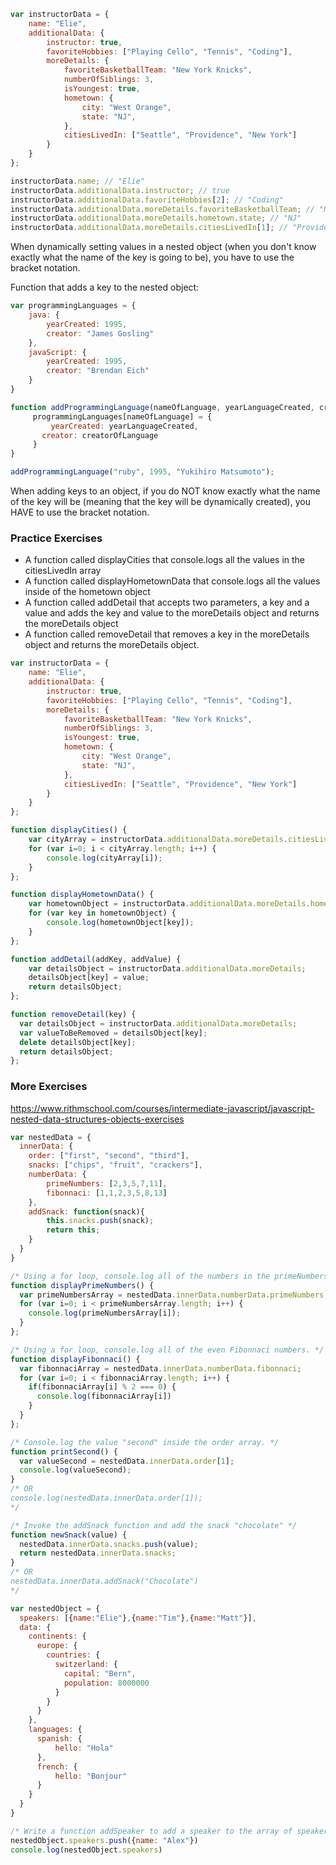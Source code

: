 ```javascript
var instructorData = {
    name: "Elie",
    additionalData: {
        instructor: true,
        favoriteHobbies: ["Playing Cello", "Tennis", "Coding"],
        moreDetails: {
            favoriteBasketballTeam: "New York Knicks",
            numberOfSiblings: 3,
            isYoungest: true,
            hometown: {
                city: "West Orange",
                state: "NJ",
            },
            citiesLivedIn: ["Seattle", "Providence", "New York"]
        }
    }
};

instructorData.name; // "Elie"
instructorData.additionalData.instructor; // true
instructorData.additionalData.favoriteHobbies[2]; // "Coding"
instructorData.additionalData.moreDetails.favoriteBasketballTeam; // "New York Knicks"
instructorData.additionalData.moreDetails.hometown.state; // "NJ"
instructorData.additionalData.moreDetails.citiesLivedIn[1]; // "Providence"

```
When dynamically setting values in a nested object (when you don't know exactly what the name of the key is going to be), you have to use the bracket notation.

Function that adds a key to the nested object:

```javascript
var programmingLanguages = {
    java: {
        yearCreated: 1995,
        creator: "James Gosling"
    },
    javaScript: {
        yearCreated: 1995,
        creator: "Brendan Eich"
    }
}

function addProgrammingLanguage(nameOfLanguage, yearLanguageCreated, creatorOfLanguage) {
	 programmingLanguages[nameOfLanguage] = {
		 yearCreated: yearLanguageCreated,
       creator: creatorOfLanguage
	 }
}

addProgrammingLanguage("ruby", 1995, "Yukihiro Matsumoto");

```
When adding keys to an object, if you do NOT know exactly what the name of the key will be (meaning that the key will be dynamically created), you HAVE to use the bracket notation.

### Practice Exercises

* A function called displayCities that console.logs all the values in the citiesLivedIn array
* A function called displayHometownData that console.logs all the values inside of the hometown object
* A function called addDetail that accepts two parameters, a key and a value and adds the key and value to the moreDetails object and returns the moreDetails object
* A function called removeDetail that removes a key in the moreDetails object and returns the moreDetails object.

```javascript
var instructorData = {
    name: "Elie",
    additionalData: {
        instructor: true,
        favoriteHobbies: ["Playing Cello", "Tennis", "Coding"],
        moreDetails: {
            favoriteBasketballTeam: "New York Knicks",
            numberOfSiblings: 3,
            isYoungest: true,
            hometown: {
                city: "West Orange",
                state: "NJ",
            },
            citiesLivedIn: ["Seattle", "Providence", "New York"]
        }
    }
};

function displayCities() {
	var cityArray = instructorData.additionalData.moreDetails.citiesLivedIn;
	for (var i=0; i < cityArray.length; i++) {
		console.log(cityArray[i]);
	}
};

function displayHometownData() {
	var hometownObject = instructorData.additionalData.moreDetails.hometown;
	for (var key in hometownObject) {
		console.log(hometownObject[key]);
	}
};

function addDetail(addKey, addValue) {
	var detailsObject = instructorData.additionalData.moreDetails;
    detailsObject[key] = value;
    return detailsObject;
};

function removeDetail(key) {
  var detailsObject = instructorData.additionalData.moreDetails;
  var valueToBeRemoved = detailsObject[key];
  delete detailsObject[key];
  return detailsObject;
};

```

### More Exercises 
https://www.rithmschool.com/courses/intermediate-javascript/javascript-nested-data-structures-objects-exercises

```javascript
var nestedData = {
  innerData: {
    order: ["first", "second", "third"],
    snacks: ["chips", "fruit", "crackers"],
    numberData: {
        primeNumbers: [2,3,5,7,11],
        fibonnaci: [1,1,2,3,5,8,13]
    },
    addSnack: function(snack){
        this.snacks.push(snack);
        return this;
    }
  }
}

/* Using a for loop, console.log all of the numbers in the primeNumbers array. */
function displayPrimeNumbers() {
  var primeNumbersArray = nestedData.innerData.numberData.primeNumbers;
  for (var i=0; i < primeNumbersArray.length; i++) {
    console.log(primeNumbersArray[i]);
  }
};

/* Using a for loop, console.log all of the even Fibonnaci numbers. */
function displayFibonnaci() {
  var fibonnaciArray = nestedData.innerData.numberData.fibonnaci;
  for (var i=0; i < fibonnaciArray.length; i++) {
    if(fibonnaciArray[i] % 2 === 0) {
      console.log(fibonnaciArray[i])
    }
  }
};

/* Console.log the value "second" inside the order array. */
function printSecond() {
  var valueSecond = nestedData.innerData.order[1];
  console.log(valueSecond);
}
/* OR 
console.log(nestedData.innerData.order[1]);
*/

/* Invoke the addSnack function and add the snack "chocolate" */
function newSnack(value) {
  nestedData.innerData.snacks.push(value);
  return nestedData.innerData.snacks;
}
/* OR
nestedData.innerData.addSnack("Chocolate")
*/
```

```javascript
var nestedObject = {
  speakers: [{name:"Elie"},{name:"Tim"},{name:"Matt"}],
  data: {
    continents: {
      europe: {
        countries: {
          switzerland: {
            capital: "Bern",
            population: 8000000
          }
        }
      }
    },
    languages: {
      spanish: {
          hello: "Hola"
      },
      french: {
          hello: "Bonjour"
      }
    }
  }
}

/* Write a function addSpeaker to add a speaker to the array of speakers. The speaker you add must be an object with a key of name and a value of whatever you'd like. */
nestedObject.speakers.push({name: "Alex"})
console.log(nestedObject.speakers)

```
